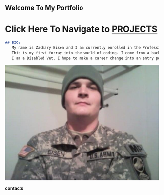 ## Welcome To My Portfolio 
# Click Here To Navigate to [PROJECTS](https://zacharyeisen.github.io/projects/)
```markdown
## BIO:
   My name is Zachary Eisen and I am currently enrolled in the Professional Certificate Program in Coding with MERN.
   This is my first forray into the world of coding. I come from a background in the Army, where I was a Military Policeman.
   I am a Disabled Vet. I hope to make a career change into an entry position in the tech industry.
```
![](https://github.com/zacharyeisen/zacharyeisen.github.io/blob/cbf748b6066bdef42c0ca0bb54d5be66e165c89f/docs/eisenarmy.JPG?raw=true)
 
**contacts**
